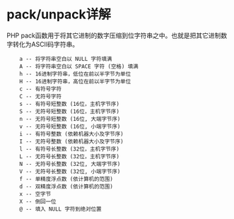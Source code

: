 pack/unpack详解
=====
PHP pack函数用于将其它进制的数字压缩到位字符串之中。也就是把其它进制数字转化为ASCII码字符串。

        a -- 将字符串空白以 NULL 字符填满
        A -- 将字符串空白以 SPACE 字符 (空格) 填满
        h -- 16进制字符串，低位在前以半字节为单位
        H -- 16进制字符串，高位在前以半字节为单位
        c -- 有符号字符
        C -- 无符号字符
        s -- 有符号短整数 (16位，主机字节序)
        S -- 无符号短整数 (16位，主机字节序)
        n -- 无符号短整数 (16位, 大端字节序)
        v -- 无符号短整数 (16位, 小端字节序)
        i -- 有符号整数 (依赖机器大小及字节序)
        I -- 无符号整数 (依赖机器大小及字节序)
        l -- 有符号长整数 (32位，主机字节序)
        L -- 无符号长整数 (32位，主机字节序)
        N -- 无符号长整数 (32位, 大端字节序)
        V -- 无符号长整数 (32位, 小端字节序)
        f -- 单精度浮点数 (依计算机的范围)
        d -- 双精度浮点数 (依计算机的范围)
        x -- 空字节
        X -- 倒回一位
        @ -- 填入 NULL 字符到绝对位置
